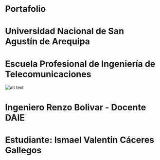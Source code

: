 # Portafolio
# Universidad Nacional de San Agustín de Arequipa
# Escuela Profesional de Ingeniería de Telecomunicaciones
![alt text](https://www.unsa.edu.pe/jaku/wp-content/themes/observatorio/img/unsa-logo.png)
# Ingeniero Renzo Bolivar - Docente DAIE
# Estudiante: Ismael Valentin Cáceres Gallegos
